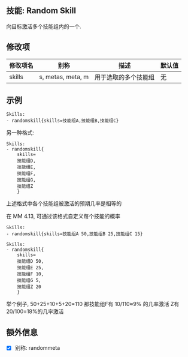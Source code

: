 技能: Random Skill
--------------------------

向目标激活多个技能组内的一个.

修改项
----------

| 修改项名 | 别称    | 描述                                                                                                    | 默认值 |
|-----------|------------|----------------------------------------------------------------------------------------------------------------|---------------|
| skills | s, metas, meta, m | 用于选取的多个技能组 | 无 |

示例
--------

    Skills:
    - randomskill{skills=技能组A,技能组B,技能组C}

另一种格式:

    Skills:
    - randomskill{
        skills=
        技能组D,
        技能组E,
        技能组F,
        技能组G,
        技能组Z
        }

上述格式中各个技能组被激活的预期几率是相等的

在 MM 4.13, 可通过该格式自定义每个技能的概率

    Skills:
    - randomskill{skills=技能组A 50,技能组B 25,技能组C 15}

    Skills:
    - randomskill{
        skills=
        技能组D 50,
        技能组E 25,
        技能组F 10,
        技能组G 5,
        技能组Z 20
        }

举个例子, 50+25+10+5+20=110
那技能组F有 10/110≈9% 的几率激活
Z有 20/100=18%的几率激活

额外信息
---

- [x] 别称: randommeta